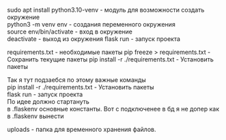 
sudo apt install python3.10-venv - модуль для возможности создать окружение  
python3 -m venv env - создания переменного окружения  
source env/bin/activate - вход в окружение  
deactivate - выход из окружения
flask run - запуск проекта

requirements.txt - необходимые пакеты
pip freeze > requirements.txt - Сохранить текущие пакеты
pip install -r ./requirements.txt - Установить пакеты  

Так я тут подзаебся по этому важные команды  
pip install -r ./requirements.txt - Установить пакеты   
flask run - запуск проекта  
По идее должно стартануть  
в .flaskenv основные константы. Вот с подключенее в бд я не допер как в .flaskenv вынести

uploads - папка для временного хранения файлов. 